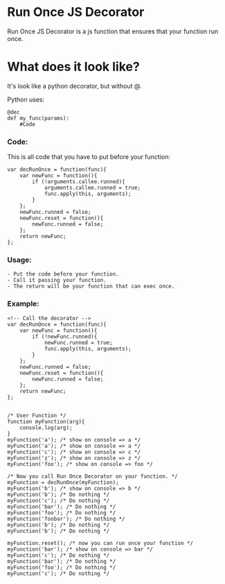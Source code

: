 # Run Once JS Decorator

Run Once JS Decorator is a js function that ensures that your function run once.

# What does it look like?

It's look like a python decorator, but without @.

Python uses:

    @dec
    def my_func(params):
        #Code

### **Code**:

This is all code that you have to put before your function:

    var decRunOnce = function(func){
        var newFunc = function(){
            if (!arguments.callee.runned){
                arguments.callee.runned = true;
                func.apply(this, arguments);
            }
        };
        newFunc.runned = false;
        newFunc.reset = function(){
            newFunc.runned = false;
        };
        return newFunc;
    };

### Usage:

    - Put the code before your function.
    - Call it passing your function.
    - The return will be your function that can exec once.

### Example:

    <!-- Call the decorator -->
    var decRunOnce = function(func){
        var newFunc = function(){
            if (!newFunc.runned){
                newFunc.runned = true;
                func.apply(this, arguments);
            }
        };
        newFunc.runned = false;
        newFunc.reset = function(){
            newFunc.runned = false;
        };
        return newFunc;
    };
    
    
    /* User Function */
    function myFunction(arg){
        console.log(arg);
    }
    myFunction('a'); /* show on console => a */
    myFunction('a'); /* show on console => a */
    myFunction('c'); /* show on console => c */
    myFunction('z'); /* show on console => z */
    myFunction('foo'); /* show on console => foo */
    
    /* Now you call Run Once Decorator on your function. */
    myFunction = decRunOnce(myFunction);
    myFunction('b'); /* show on console => b */
    myFunction('b'); /* Do nothing */
    myFunction('c'); /* Do nothing */
    myFunction('bar'); /* Do nothing */
    myFunction('foo'); /* Do nothing */
    myFunction('foobar'); /* Do nothing */
    myFunction('b'); /* Do nothing */
    myFunction('b'); /* Do nothing */
    
    myFunction.reset(); /* now you can run once your function */
    myFunction('bar'); /* show on console => bar */
    myFunction('c'); /* Do nothing */
    myFunction('bar'); /* Do nothing */
    myFunction('foo'); /* Do nothing */
    myFunction('c'); /* Do nothing */
    